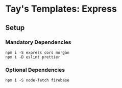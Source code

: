 # Tay's Templates: Express

## Setup

### Mandatory Dependencies

```
npm i -S express cors morgan
npm i -D eslint prettier
```

### Optional Dependencies

```
npm i -S node-fetch firebase
```
